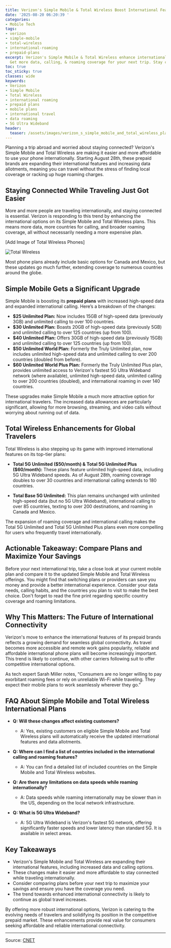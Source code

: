 ```yaml
---
title: Verizon's Simple Mobile & Total Wireless Boost International Features
date: '2025-08-20 06:20:39 '
categories:
- Mobile Tech
tags:
- verizon
- simple-mobile
- total-wireless
- international-roaming
- prepaid-plans
excerpt: Verizon's Simple Mobile & Total Wireless enhance international features!
  Get more data, calling, & roaming coverage for your next trip. Stay connected affordably!
toc: true
toc_sticky: true
classes: wide
keywords:
- Verizon
- Simple Mobile
- Total Wireless
- international roaming
- prepaid plans
- mobile plans
- international travel
- data roaming
- 5G Ultra Wideband
header:
  teaser: /assets/images/verizon_s_simple_mobile_and_total_wireless_plans_e_20250820062039.png
---
```


Planning a trip abroad and worried about staying connected? Verizon's Simple Mobile and Total Wireless are making it easier and more affordable to use your phone internationally. Starting August 28th, these prepaid brands are expanding their international features and increasing data allotments, meaning you can travel without the stress of finding local coverage or racking up huge roaming charges.

## Staying Connected While Traveling Just Got Easier

More and more people are traveling internationally, and staying connected is essential. Verizon is responding to this trend by enhancing the international options on its Simple Mobile and Total Wireless plans. This means more data, more countries for calling, and broader roaming coverage, all without necessarily needing a more expensive plan.

[Add Image of Total Wireless Phones]

![Total Wireless](https://www.cnet.com/a/img/resize/f90896faad9c75b1079b3f938e0b159c7b685be8/hub/2024/09/20/d004389e-c080-4c16-ad68-28278c806a7e/total-wireless.png?auto=webp&fit=crop&height=614&width=1092)

Most phone plans already include basic options for Canada and Mexico, but these updates go much further, extending coverage to numerous countries around the globe.

## Simple Mobile Gets a Significant Upgrade

Simple Mobile is boosting its **prepaid plans** with increased high-speed data and expanded international calling. Here’s a breakdown of the changes:

*   **$25 Unlimited Plan:** Now includes 15GB of high-speed data (previously 3GB) and unlimited calling to over 100 countries.
*   **$30 Unlimited Plan:** Boasts 20GB of high-speed data (previously 5GB) and unlimited calling to over 125 countries (up from 100).
*   **$40 Unlimited Plan:** Offers 30GB of high-speed data (previously 15GB) and unlimited calling to over 125 countries (up from 100).
*   **$50 Unlimited World Plan:** Formerly the Truly Unlimited plan, now includes unlimited high-speed data and unlimited calling to over 200 countries (doubled from before).
*   **$60 Unlimited World Plus Plan:** Formerly the Truly Unlimited Plus plan, provides unlimited access to Verizon's fastest 5G Ultra Wideband network (where available), unlimited high-speed data, unlimited calling to over 200 countries (doubled), and international roaming in over 140 countries.

These upgrades make Simple Mobile a much more attractive option for international travelers. The increased data allowances are particularly significant, allowing for more browsing, streaming, and video calls without worrying about running out of data.

## Total Wireless Enhancements for Global Travelers

Total Wireless is also stepping up its game with improved international features on its top-tier plans:

*   **Total 5G Unlimited ($50/month) & Total 5G Unlimited Plus ($60/month):** These plans feature unlimited high-speed data, including 5G Ultra Wideband speeds. As of August 28th, roaming coverage doubles to over 30 countries and international calling extends to 180 countries.

*   **Total Base 5G Unlimited:** This plan remains unchanged with unlimited high-speed data (but no 5G Ultra Wideband), international calling to over 85 countries, texting to over 200 destinations, and roaming in Canada and Mexico.

The expansion of roaming coverage and international calling makes the Total 5G Unlimited and Total 5G Unlimited Plus plans even more compelling for users who frequently travel internationally.

## Actionable Takeaway: Compare Plans and Maximize Your Savings

Before your next international trip, take a close look at your current mobile plan and compare it to the updated Simple Mobile and Total Wireless offerings. You might find that switching plans or providers can save you money and provide a better international experience. Consider your data needs, calling habits, and the countries you plan to visit to make the best choice. Don't forget to read the fine print regarding specific country coverage and roaming limitations.

## Why This Matters: The Future of International Connectivity

Verizon's move to enhance the international features of its prepaid brands reflects a growing demand for seamless global connectivity. As travel becomes more accessible and remote work gains popularity, reliable and affordable international phone plans will become increasingly important. This trend is likely to continue, with other carriers following suit to offer competitive international options.

As tech expert Sarah Miller notes, “Consumers are no longer willing to pay exorbitant roaming fees or rely on unreliable Wi-Fi while traveling. They expect their mobile plans to work seamlessly wherever they go.”

## FAQ About Simple Mobile and Total Wireless International Plans

*   **Q: Will these changes affect existing customers?**
    *   A: Yes, existing customers on eligible Simple Mobile and Total Wireless plans will automatically receive the updated international features and data allotments.

*   **Q: Where can I find a list of countries included in the international calling and roaming features?**
    *   A: You can find a detailed list of included countries on the Simple Mobile and Total Wireless websites.

*   **Q: Are there any limitations on data speeds while roaming internationally?**
    *   A: Data speeds while roaming internationally may be slower than in the US, depending on the local network infrastructure.

*   **Q: What is 5G Ultra Wideband?**
    *   A: 5G Ultra Wideband is Verizon's fastest 5G network, offering significantly faster speeds and lower latency than standard 5G. It is available in select areas.

## Key Takeaways

*   Verizon's Simple Mobile and Total Wireless are expanding their international features, including increased data and calling options.
*   These changes make it easier and more affordable to stay connected while traveling internationally.
*   Consider comparing plans before your next trip to maximize your savings and ensure you have the coverage you need.
*   The trend towards enhanced international connectivity is likely to continue as global travel increases.

By offering more robust international options, Verizon is catering to the evolving needs of travelers and solidifying its position in the competitive prepaid market. These enhancements provide real value for consumers seeking affordable and reliable international connectivity.

---

Source: [CNET](https://www.cnet.com/tech/mobile/verizons-simple-mobile-and-total-wireless-plans-expand-international-features/#ftag=CAD590a51e)